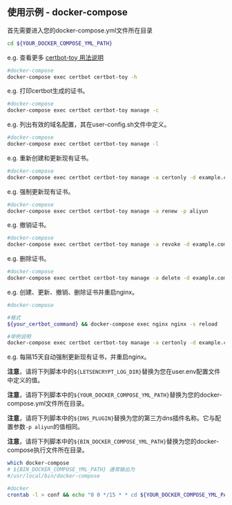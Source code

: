## 使用示例 - docker-compose

首先需要进入您的docker-compose.yml文件所在目录
```sh
cd ${YOUR_DOCKER_COMPOSE_YML_PATH}
```

e.g. 查看更多 [certbot-toy 用法说明](../../scripts/docker/docs/help/manage-zh-Hans-CN.txt)

```sh
#docker-compose
docker-compose exec certbot certbot-toy -h
```

e.g. 打印certbot生成的证书。

```sh
#docker-compose
docker-compose exec certbot certbot-toy manage -c
```

e.g. 列出有效的域名配置，其在user-config.sh文件中定义。

```sh
#docker-compose
docker-compose exec certbot certbot-toy manage -l
```

e.g. 重新创建和更新现有证书。

```sh
#docker-compose
docker-compose exec certbot certbot-toy manage -a certonly -d example.com -p aliyun
```

e.g. 强制更新现有证书。

```sh
#docker-compose
docker-compose exec certbot certbot-toy manage -a renew -p aliyun
```

e.g. 撤销证书。

```sh
#docker-compose
docker-compose exec certbot certbot-toy manage -a revoke -d example.com -p aliyun
```

e.g. 删除证书。

```sh
#docker-compose
docker-compose exec certbot certbot-toy manage -a delete -d example.com -p aliyun
```

e.g. 创建、更新、撤销、删除证书并重启nginx。
```sh
#docker-compose

#格式
${your_certbot_command} && docker-compose exec nginx nginx -s reload

#举例说明
docker-compose exec certbot certbot-toy manage -a certonly -d example.com -p aliyun && docker-compose exec nginx nginx -s reload
```

e.g. 每隔15天自动强制更新现有证书，并重启nginx。

**注意**，请将下列脚本中的`${LETSENCRYPT_LOG_DIR}`替换为您在user.env配置文件中定义的值。

**注意**，请将下列脚本中的`${YOUR_DOCKER_COMPOSE_YML_PATH}`替换为您的docker-compose.yml文件所在目录。

**注意**，请将下列脚本中的`${DNS_PLUGIN}`替换为您的第三方dns插件名称。它与配置参数`-p aliyun`的值相同。

**注意**，请将下列脚本中的`${BIN_DOCKER_COMPOSE_YML_PATH}`替换为您的docker-compose执行文件所在目录。

```sh
which docker-compose
# ${BIN_DOCKER_COMPOSE_YML_PATH} 通常输出为
#/usr/local/bin/docker-compose
```

```sh
#docker
crontab -l > conf && echo "0 0 */15 * * cd ${YOUR_DOCKER_COMPOSE_YML_PATH} && ${BIN_DOCKER_COMPOSE_YML_PATH} exec -i -T certbot certbot-toy manage -a renew  -p ${DNS_PLUGIN}  >> ${LETSENCRYPT_LOG_DIR}cron.log 2>&1 && docker-compose exec -i nginx nginx -s reload" >> conf && crontab conf && rm -f conf
```